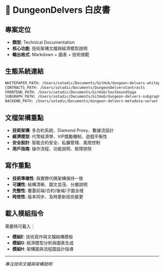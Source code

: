 # 📖 DungeonDelvers 白皮書

## 專案定位
- **類型**: Technical Documentation
- **核心功能**: 技術架構文檔與經濟模型說明
- **輸出格式**: Markdown + 圖表 + 技術規範

## 生態系統連結
```bash
WHITEPAPER_PATH: /Users/sotadic/Documents/GitHub/dungeon-delvers-whitepaper # 當前專案
CONTRACTS_PATH: /Users/sotadic/Documents/DungeonDelversContracts
FRONTEND_PATH: /Users/sotadic/Documents/GitHub/SoulboundSaga
SUBGRAPH_PATH: /Users/sotadic/Documents/GitHub/dungeon-delvers-subgraph
BACKEND_PATH: /Users/sotadic/Documents/dungeon-delvers-metadata-server
```

## 文檔架構重點
- **技術架構**: 多合約系統、Diamond Proxy、數據流設計
- **經濟模型**: 代幣經濟學、VIP獎勵機制、遊戲平衡性
- **安全設計**: 智能合約安全、私鑰管理、風險控制
- **用戶指南**: 操作流程、功能說明、故障排除

## 寫作重點
- **技術準確性**: 與實際代碼架構保持一致
- **可讀性**: 結構清晰、圖文並茂、分層說明
- **完整性**: 覆蓋前端/合約/後端/子圖全棧
- **時效性**: 版本同步、及時更新技術變更

## 載入模組指令
需要時可載入：
- **模組E**: 技術寫作與文檔結構模板
- **模組G**: 經濟模型分析與圖表生成
- **模組H**: 架構圖與流程圖設計指導

---
*專注技術文檔與架構說明*